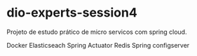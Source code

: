 # dio-experts-session4
Projeto de estudo prático de micro servicos com spring cloud. 


Docker
Elasticseach
Spring Actuator
Redis
Spring configserver
